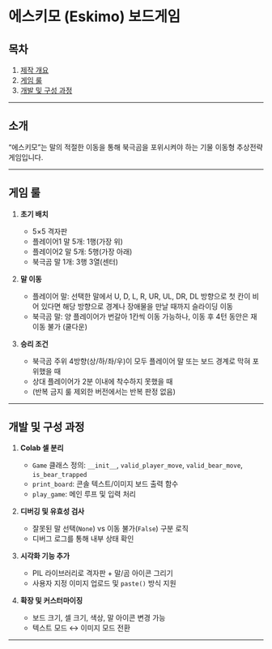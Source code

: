 # 에스키모 (Eskimo) 보드게임

## 목차

1. [제작 개요](#소개)
2. [게임 룰](#게임-룰)
3. [개발 및 구성 과정](#개발-및-구성-과정)

---

## 소개

“에스키모”는 말의 적절한 이동을 통해 북극곰을 포위시켜야 하는 기물 이동형 추상전략 게임입니다.



---

## 게임 룰

1. **초기 배치**

   * 5×5 격자판
   * 플레이어1 말 5개: 1행(가장 위)
   * 플레이어2 말 5개: 5행(가장 아래)
   * 북극곰 말 1개: 3행 3열(센터)

2. **말 이동**

   * 플레이어 말: 선택한 말에서 U, D, L, R, UR, UL, DR, DL 방향으로 첫 칸이 비어 있다면 해당 방향으로 경계나 장애물을 만날 때까지 슬라이딩 이동
   * 북극곰 말: 양 플레이어가 번갈아 1칸씩 이동 가능하나, 이동 후 4턴 동안은 재이동 불가 (쿨다운)

3. **승리 조건**

   * 북극곰 주위 4방향(상/하/좌/우)이 모두 플레이어 말 또는 보드 경계로 막혀 포위했을 때
   * 상대 플레이어가 2분 이내에 착수하지 못했을 때
   * (반복 금지 룰 제외한 버전에서는 반복 판정 없음)

---

## 개발 및 구성 과정

1. **Colab 셀 분리**

   * `Game` 클래스 정의: `__init__`, `valid_player_move`, `valid_bear_move`, `is_bear_trapped`
   * `print_board`: 콘솔 텍스트/이미지 보드 출력 함수
   * `play_game`: 메인 루프 및 입력 처리

2. **디버깅 및 유효성 검사**

   * 잘못된 말 선택(`None`) vs 이동 불가(`False`) 구분 로직
   * 디버그 로그를 통해 내부 상태 확인

3. **시각화 기능 추가**

   * PIL 라이브러리로 격자판 + 말/곰 아이콘 그리기
   * 사용자 지정 이미지 업로드 및 `paste()` 방식 지원

4. **확장 및 커스터마이징**

   * 보드 크기, 셀 크기, 색상, 말 아이콘 변경 가능
   * 텍스트 모드 ↔ 이미지 모드 전환

---
